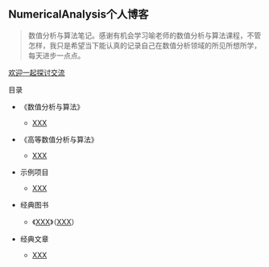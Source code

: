 ## NumericalAnalysis个人博客

> 数值分析与算法笔记。感谢有机会学习喻老师的数值分析与算法课程，不管怎样，我只是希望当下能认真的记录自己在数值分析领域的所见所想所学，每天进步一点点。

[欢迎一起探讨交流](https://github.com/Seasons123)

目录

* 《数值分析与算法》
    * [XXX](https://github.com/Seasons123)
    

* 《高等数值分析与算法》
    * [XXX](https://github.com/Seasons123)
    
* 示例项目
    * [XXX](https://github.com/Seasons123)

* 经典图书
    * 《[XXX](https://github.com/Seasons123)》（[XXX](https://github.com/Seasons123)）
    
* 经典文章
    * [XXX](https://github.com/Seasons123)


